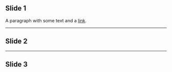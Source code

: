 ## Slide 1
A paragraph with some text and a [link](http://hakim.se).

---

## Slide 2

---

## Slide 3